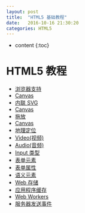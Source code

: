 ```yaml
---
layout: post
title:  "HTML5 基础教程"
date:   2016-10-16 21:30:20
categories: HTML5
---
```


* content
{:toc}


# HTML5 教程

- [浏览器支持](browsers.md)
- [Canvas](canvas.md)
- [内联 SVG](svg.md)
- [Canvas](canvas.md)
- [拖放](draganddrop.md)
- [Canvas](canvas.md)
- [地理定位](geolocation.md)
- [Video(视频)](video.md)
- [Audio(音频)](audio.md)
- [Input 类型](form-input-types.md)
- [表单元素](form-elements.md)
- [表单属性](form-attributes.md)
- [语义元素](semantic-elements.md)
- [Web 存储](webstorage.md)
- [应用程序缓存](app-cache.md)
- [Web Workers](webworkers.md)
- [服务器发送事件](serversentevents.md)